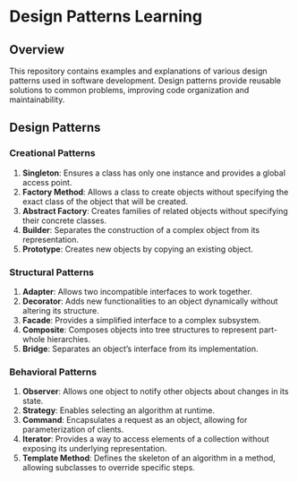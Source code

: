 # Design Patterns Learning

## Overview

This repository contains examples and explanations of various design patterns used in software development. Design patterns provide reusable solutions to common problems, improving code organization and maintainability.

## Design Patterns

### Creational Patterns

1. **Singleton**: Ensures a class has only one instance and provides a global access point.
2. **Factory Method**: Allows a class to create objects without specifying the exact class of the object that will be created.
3. **Abstract Factory**: Creates families of related objects without specifying their concrete classes.
4. **Builder**: Separates the construction of a complex object from its representation.
5. **Prototype**: Creates new objects by copying an existing object.

### Structural Patterns

1. **Adapter**: Allows two incompatible interfaces to work together.
2. **Decorator**: Adds new functionalities to an object dynamically without altering its structure.
3. **Facade**: Provides a simplified interface to a complex subsystem.
4. **Composite**: Composes objects into tree structures to represent part-whole hierarchies.
5. **Bridge**: Separates an object’s interface from its implementation.

### Behavioral Patterns

1. **Observer**: Allows one object to notify other objects about changes in its state.
2. **Strategy**: Enables selecting an algorithm at runtime.
3. **Command**: Encapsulates a request as an object, allowing for parameterization of clients.
4. **Iterator**: Provides a way to access elements of a collection without exposing its underlying representation.
5. **Template Method**: Defines the skeleton of an algorithm in a method, allowing subclasses to override specific steps.
